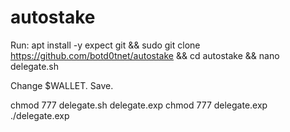 # autostake

Run:
apt install -y expect git && sudo git clone https://github.com/botd0tnet/autostake && cd autostake && nano delegate.sh

Change $WALLET.
Save.

chmod 777 delegate.sh delegate.exp
chmod 777 delegate.exp
./delegate.exp
